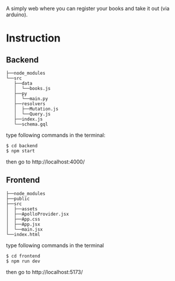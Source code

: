 A simply web where you can register your books and take it out (via arduino).

# Instruction

## Backend
```
├──node_modules
└──src
   ├──data
   │  └──books.js
   ├──py
   │  └──main.py
   ├──resolvers
   │  ├──Mutation.js
   │  └──Query.js
   ├──index.js
   └──schema.gql
```

type following commands in the terminal:
```
$ cd backend
$ npm start
```

then go to http://localhost:4000/

## Frontend
```
├──node_modules
├──public
├──src
│  ├──assets
│  ├──ApolloProvider.jsx
│  ├──App.css
│  ├──App.jsx
│  └──main.jsx
└──index.html
```

type following commands in the terminal
```
$ cd frontend
$ npm run dev
```

then go to http://localhost:5173/
